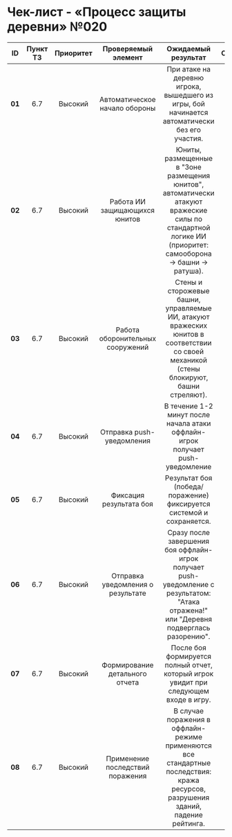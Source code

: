 # Чек-лист - «Процесс защиты деревни» №020

| **ID** | **Пункт ТЗ** | **Приоритет** | **Проверяемый элемент** | **Ожидаемый результат** | **Статус** | **Примечания** |
| :-: | :-: | :-: | :-: | :-: | :-: | :-: |
| **01** | 6.7 | Высокий | Автоматическое начало обороны | При атаке на деревню игрока, вышедшего из игры, бой начинается автоматически без его участия. | | |
| **02** | 6.7 | Высокий | Работа ИИ защищающихся юнитов | Юниты, размещенные в "Зоне размещения юнитов", автоматически атакуют вражеские силы по стандартной логике ИИ (приоритет: самооборона → башни → ратуша). | | |
| **03** | 6.7 | Высокий | Работа оборонительных сооружений | Стены и сторожевые башни, управляемые ИИ, атакуют вражеских юнитов в соответствии со своей механикой (стены блокируют, башни стреляют). | | |
| **04** | 6.7 | Высокий | Отправка push-уведомления | В течение 1-2 минут после начала атаки оффлайн-игрок получает push-уведомление | | |
| **05** | 6.7 | Высокий | Фиксация результата боя | Результат боя (победа/поражение) фиксируется системой и сохраняется. | | |
| **06** | 6.7 | Высокий | Отправка уведомления о результате | Сразу после завершения боя оффлайн-игрок получает push-уведомление с результатом: "Атака отражена!" или "Деревня подверглась разорению". | | |
| **07** | 6.7 | Высокий | Формирование детального отчета | После боя формируется полный отчет, который игрок увидит при следующем входе в игру. | | |
| **08** | 6.7 | Высокий | Применение последствий поражения | В случае поражения в оффлайн-режиме применяются все стандартные последствия: кража ресурсов, разрушения зданий, падение рейтинга. | | |
